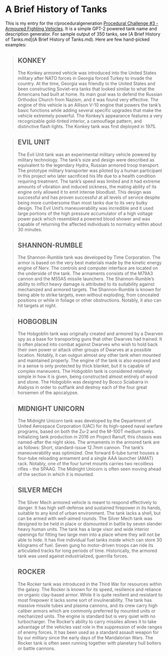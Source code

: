 # A Brief History of Tanks

This is my entry for the r/proceduralgeneration [Procedural Challenge #3 - Armoured Fighting Vehicles](https://www.reddit.com/r/proceduralgeneration/comments/c7pcnk/procedural_challenge_3_armoured_fighting_vehicles/). It is a simple GPT-2 powered tank name and description generator. For sample output of 350 tanks, see [A Brief History of Tanks.md](A Brief History of Tanks.md). Here are few hand-picked examples:

> ## KONKEY
>
> The Konkey armored vehicle was introduced into the United States military after NATO forces in Georgia forced Turkey to invade the country. At the time, Georgia was friendly to the United States and been constructing Soviet-era tanks that looked similar to what the Americans had built at home. Its main goal was to defend the Russian Orthodox Church from Nazism, and it was found very effective. The engine of this vehicle is an Allison V-10 engine that powers the tank’s basic functions while adding several specific upgrades that make the vehicle extremely powerful. The Konkey’s appearance features a very recognizable gold-tinted interior, a camouflage pattern, and distinctive flash lights. The Konkey tank was first deployed in 1975.

> ## EVIL UNIT
>
> The Evil Unit tank was an experimental military vehicle powered by military technology. The tank’s size and design were described as equivalent to the legendary Hydra, Russian armored troop transport. The prototype military transporter was piloted by a human participant in this project who later sacrificed his life due to a health condition requiring treatment. The tank’s speed was limited and it had extreme amounts of vibration and induced sickness, the mating ability of its engine only allowed it to emit intense bloodlust. This design was successful and has proven successful at all levels of service despite being more cumbersome than most tanks due to its very bulky design. The Evil Unit’s maneuverability was incredible and it used large portions of the high pressure accumulator of a high voltage power pack which resembled a powered blood shower and was capable of returning the affected individuals to normalcy within about 30 minutes.

> ## SHANNON-RUMBLE
>
> The Shannon-Rumble tank was developed by Time Corporation. The armor is based on the very best materials made by the kinetic energy engine of Nerv. The controls and computer interface are located on the underside of the tank. The armaments consists of the M79A3 cannon and the M55A5 missile launchers. The Shannon-Rumble’s ability to inflict heavy damage is attributed to its suitability against mechanized and armored targets. The Shannon-Rumble is known for being able to strike targets, even without exploding, from concealed positions or while in foliage or other obstructions. Notably, it also can hit targets at night.

> ## HOBGOBLIN
>
> The Hobgoblin tank was originally created and armored by a Dwarven spy as a base for transporting guns that other Dwarves had trained. It is often placed into combat against Dwarves who wish to hold back their own power or attack other groups of Dwarves at a possible location. Notably, it can outgun almost any other tank when mounted and maintained properly. The engine of the tank is also exposed and in a sense is only protected by thick blanket, but it is capable of complex maneuvers. The Hobgoblin tank is considered relatively simple in how it is given, being constructed almost entirely of wood and stone. The Hobgoblin was designed by Bosco Sciabarra in Alabyss in order to outflank and destroy each of the four great horsemen of the apocalypse.

> ## MIDNIGHT UNICORN
>
> The Midnight Unicorn tank was developed by the <Systems Engineering> Department of United Aerospace Corporation (UAC) for its high-speed naval warfare programs, based on both the Zu-2 and the M-100T medium tanks. Initializing tank production in 2016 on Project Ranulf, this chassis was named-after the night skies. The armaments in the armored tank are as follows: Short, standard-issue 12.7mm cannon. The tank’s maneuverability was optimized. One forward 6-tube turret houses a four-tube reloading armament and a single AAA launcher (AMAT) rack. Notably, one of the four turret mounts carries two recoilless rifles - the SPAAG. The Midnight Unicorn is often seen moving ahead of the section in which it is mounted.

> ## SILVER MECH
>
> The Silver Mech armored vehicle is meant to respond effectively to danger. It has high self-defense and sustained firepower in its hands, suitable to any kind of urban environment. The tank lacks a shell, but can be armed with well-aimed rounds. The Silver Mech tank was designed to be held in place or dismounted in battle by seven slender heavy human units. The tank has a large visor and wide interior openings for fitting two large men into a place where they will not be able to hide. It has five individual fuel tanks inside which can store 30 kilograms of fuel. Seven gung ho motor-driven troops can ride its articulated tracks for long periods of time. Historically, the armored tank was used against industrialized, guerrilla forces.

> ## ROCKER
>
> The Rocker tank was introduced in the Third War for resources within the galaxy. The Rocker is known for its speed, resilience and reliance on organic clay-based armor. While it is quite resilient and resistant to most firepower it lacks some sort of invulnerability. The tank has massive missile tubes and plasma cannons, and its crew carry high caliber armors which are commonly preferred by mounted units or mechanized units. The engine is standard but is very quiet with no turbocharger. The Rocker’s ability to carry missiles allows it to take advantage of the vehicles vast role in the suppression of wide ranges of enemy forces. It has been used as a standard assault weapon for by our military since the early days of the Mandalorian Wars. The Rocker tank is often seen running together with planetary hull bolters or battle cannons.
